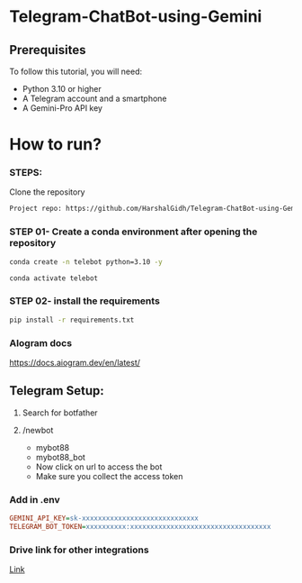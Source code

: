 # Telegram-ChatBot-using-Gemini

## Prerequisites

To follow this tutorial, you will need:

- Python 3.10 or higher
- A Telegram account and a smartphone
- A Gemini-Pro API key



# How to run?
### STEPS:

Clone the repository

```bash
Project repo: https://github.com/HarshalGidh/Telegram-ChatBot-using-Gemini
```
### STEP 01- Create a conda environment after opening the repository

```bash
conda create -n telebot python=3.10 -y
```

```bash
conda activate telebot
```


### STEP 02- install the requirements
```bash
pip install -r requirements.txt
```


### AIogram docs
https://docs.aiogram.dev/en/latest/


## Telegram Setup:

1. Search for botfather
2. /newbot
   - mybot88
   - mybot88_bot

   * Now click on url to access the bot
   * Make sure you collect the access token


### Add in .env

```ini
GEMINI_API_KEY=sk-xxxxxxxxxxxxxxxxxxxxxxxxxxxxx
TELEGRAM_BOT_TOKEN=xxxxxxxxxx:xxxxxxxxxxxxxxxxxxxxxxxxxxxxxxxxxxx
```


### Drive link for other integrations

[Link](https://drive.google.com/drive/folders/1JlvnNZczhDtwaypRavkiZjvxOnKp7bsW?usp=sharing)

